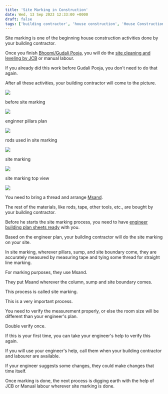 ```yaml
---
title: 'Site Marking in Construction'
date: Wed, 13 Sep 2023 12:33:00 +0000
draft: false
tags: ['building contractor', 'house construction', 'House Construction']
---
```


Site marking is one of the beginning house construction activities done by your building contractor.

Once you finish [Bhoomi/Gudali Pooja](https://houseconstructionguide.com/bhoomi-pooja-for-house-construction/), you will do the [site cleaning and leveling by JCB](https://houseconstructionguide.com/site-cleaning-before-construction/) or manual labour.

If you already did this work before Gudali Pooja, you don't need to do that again.

After all these activities, your building contractor will come to the picture.

![](/site-marking-in-construction/images/site-cleaning-and-leveling-before-site-marking.jpg/)

before site marking

![](/site-marking-in-construction/images/foundation-and-pillars-layout-drawing.jpg/)

enginner pillars plan

![](/site-marking-in-construction/images/site-boundry-marking.jpg/)

rods used in site marking

![](/images/2023/09/site-marking-in-construction-spot.jpg)

site marking

![](/images/2023/09/site-marking-from-top-view.jpg)

site marking top view

![](/images/2023/09/house-construction-site-marking.jpg)

You need to bring a thread and arrange [Msand](https://houseconstructionguide.com/buying-msand-jelly-like-a-pro/).

The rest of the materials, like rods, tape, other tools, etc., are bought by your building contractor.

Before he starts the site marking process, you need to have [engineer building plan sheets ready](https://houseconstructionguide.com/building-design/) with you.

Based on the engineer plan, your building contractor will do the site marking on your site.

In site marking, wherever pillars, sump, and site boundary come, they are accurately measured by measuring tape and tying some thread for straight line marking.

For marking purposes, they use Msand.

They put Msand wherever the column, sump and site boundary comes.

This process is called site marking.

This is a very important process.

You need to verify the measurement properly, or else the room size will be different than your engineer's plan.

Double verify once.

If this is your first time, you can take your engineer's help to verify this again.

If you will use your engineer's help, call them when your building contractor and labourer are available.

If your engineer suggests some changes, they could make changes that time itself.

Once marking is done, the next process is digging earth with the help of JCB or Manual labour wherever site marking is done.